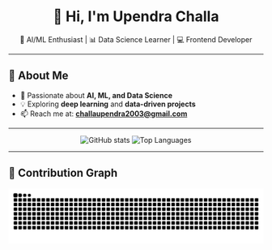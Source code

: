 <h1 align="center">👋 Hi, I'm Upendra Challa</h1>

<p align="center">
  🚀 AI/ML Enthusiast | 📊 Data Science Learner | 💻 Frontend Developer
</p>

---

## 🌟 About Me
- 🎯 Passionate about **AI, ML, and Data Science**
- 💡 Exploring **deep learning** and **data-driven projects**
- 📫 Reach me at: **[challaupendra2003@gmail.com](mailto:challaupendra2003@gmail.com)**  

---

<p align="center">
  <img src="https://github-readme-stats.vercel.app/api?username=uppiii&show_icons=true&theme=radical" alt="GitHub stats" height="160"/>
  <img src="https://github-readme-stats.vercel.app/api/top-langs/?username=uppiii&layout=compact&theme=radical" alt="Top Languages" height="160"/>
</p>

---

## 🐍 Contribution Graph
<p align="center">
  <img src="https://github.com/uppiii/uppiii/blob/output/snake.svg" alt="Snake animation"/>
</p>
